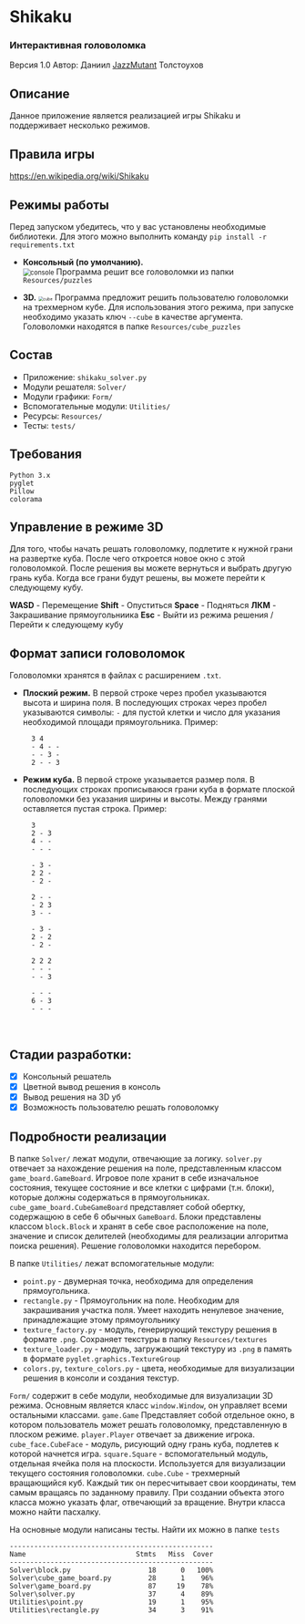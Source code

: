 # Shikaku
### Интерактивная головоломка
Версия 1.0
Автор: Даниил [JazzMutant](https://t.me/JazzMutant) Толстоухов

## Описание
Данное приложение является реализацией игры Shikaku и поддерживает несколько режимов.

## Правила игры
https://en.wikipedia.org/wiki/Shikaku

## Режимы работы
Перед запуском убедитесь, что у вас установлены необходимые библиотеки. 
Для этого можно выполнить команду `pip install -r requirements.txt`

- **Консольный (по умолчанию).**   
    <img src="console.png" alt="console" style="zoom: 80%;" />
    Программа решит все головоломки из папки `Resources/puzzles`
    
- **3D.**
    <img src="cube.png" alt="cube" style="zoom: 50%;" /> 
    Программа предложит решить пользователю головоломки на трехмерном кубе. 
    Для использования этого режима, при запуске необходимо указать ключ `--cube` в качестве аргумента. 
    Головоломки находятся в папке `Resources/cube_puzzles`

## Состав
- Приложение: `shikaku_solver.py`
- Модули решателя: `Solver/`
- Модули графики: `Form/`
- Вспомогательные модули: `Utilities/`
- Ресурсы: `Resources/`
- Тесты: `tests/`

## Требования
    Python 3.x
    pyglet
    Pillow
    colorama

## Управление в режиме 3D
Для того, чтобы начать решать головоломку, подлетите к нужной грани на развертке куба. 
После чего откроется новое окно с этой головоломкой. После решения вы можете вернуться и выбрать другую грань куба.
Когда все грани будут решены, вы можете перейти к следующему кубу.

**WASD** - Перемещение
**Shift** - Опуститься
**Space** - Подняться
**ЛКМ** - Закрашивание прямоугольниика
**Esc** - Выйти из режима решения / Перейти к следующему кубу

## Формат записи головоломок
Головоломки хранятся в файлах с расширением `.txt`.

- **Плоский режим.** В первой строке через пробел указываются высота и ширина поля.
    В последующих строках через пробел указываются символы: `-` для пустой клетки и число для указания необходимой площади прямоугольника.
    Пример:
    
        3 4
        - 4 - -
        - - 3 -
        2 - - 3
    
- **Режим куба.** В первой строке указывается размер поля. В последующих строках прописываюся грани куба в формате плоской головоломки без указания ширины и высоты. Между гранями оставляется пустая строка.
    Пример:
    
        3
        2 - 3
        4 - -
        - - -
        
        - 3 -
        2 2 - 
        - 2 -
        
        2 - -
        - 2 3
        3 - -
        
        - 3 -
        2 - 2 
        - 2 -
        
        2 2 2
        - - -
        - - 3
        
        - - -
        6 - 3
        - - -
    
    
    ​    
## Стадии разработки:
- [x] Консольный решатель
- [x] Цветной вывод решения в консоль
- [x] Вывод решения на 3D уб
- [x] Возможность пользователю решать головоломку

## Подробности реализации
В папке `Solver/` лежат модули, отвечающие за логику. `solver.py` отвечает за нахождение решения на поле, представленным классом `game_board.GameBoard`.
Игровое поле хранит в себе изначальное состояния, текущее состояние и все клетки с цифрами (т.н. блоки), которые должны содержаться в прямоугольниках.  
`cube_game_board.CubeGameBoard` представляет собой обертку, содержащюю в себе 6 обычных `GameBoard`.
Блоки представлены классом `block.Block` и хранят в себе свое расположение на поле, значение и список делителей (необходимы для реализации алгоритма поиска решения).
Решение головоломки находится перебором.

В папке `Utilities/` лежат вспомогательные модули:
- `point.py` - двумерная точка, необходима для определения прямоугольника.
- `rectangle.py` - Прямоугольник на поле. Необходим для закрашивания участка поля. Умеет находить ненулевое значение, принадлежащие этому прямоугольнику
- `texture_factory.py` - модуль, генерирующий текстуру решения в формате `.png`. Сохраняет текстуры в папку `Resources/textures`
- `texture_loader.py` - модуль, загружающий текстуру из `.png` в память в формате `pyglet.graphics.TextureGroup`
- `colors.py`, `texture_colors.py` - цвета, необходимые для визуализации решения в консоли и создания текстур.
    
`Form/` содержит в себе модули, необходимые для визуализации 3D режима. Основным является класс `window.Window`, он управляет всеми остальными классами.
`game.Game` Представляет собой отдельное окно, в котором пользователь может решать головоломку, представленную в плоском режиме.
`player.Player` отвечает за движение игрока. `cube_face.CubeFace` - модуль, рисующий одну грань куба, подлетев к которой начнется игра.
`square.Square` - вспомогательный модуль, отдельная ячейка поля на плоскости. Используется для визуализации текущего состояния головоломки.
`cube.Cube` - трехмерный вращающийся куб. Каждый тик он пересчитывает свои координаты, тем самым вращаясь по заданному правилу.
При создании объекта этого класса можно указать флаг, отвечающий за вращение. Внутри класса можно найти пасхалку.

На основные модули написаны тесты. Найти их можно в папке `tests`

    --------------------------------------------------
    Name                           Stmts   Miss  Cover
    --------------------------------------------------
    Solver\block.py                   18      0   100%
    Solver\cube_game_board.py         28      1    96%
    Solver\game_board.py              87     19    78%
    Solver\solver.py                  37      4    89%
    Utilities\point.py                19      1    95%
    Utilities\rectangle.py            34      3    91%